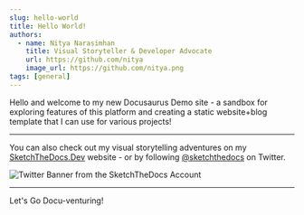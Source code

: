 ```yaml
---
slug: hello-world
title: Hello World!
authors:
  - name: Nitya Narasimhan
    title: Visual Storyteller & Developer Advocate
    url: https://github.com/nitya
    image_url: https://github.com/nitya.png
tags: [general]
---
```


Hello and welcome to my new Docusaurus Demo site - a sandbox for exploring features of this platform and creating a static website+blog template that I can use for various projects!

---

You can also check out my visual storytelling adventures on my [SketchTheDocs.Dev](https://sketchthedocs.dev) website - or by following [@sketchthedocs](https://twitter.com/sketchthedocs) on Twitter.

![Twitter Banner from the SketchTheDocs Account](https://pbs.twimg.com/profile_banners/1363508157092356098/1626888338/1500x500)

---

Let's Go Docu-venturing!